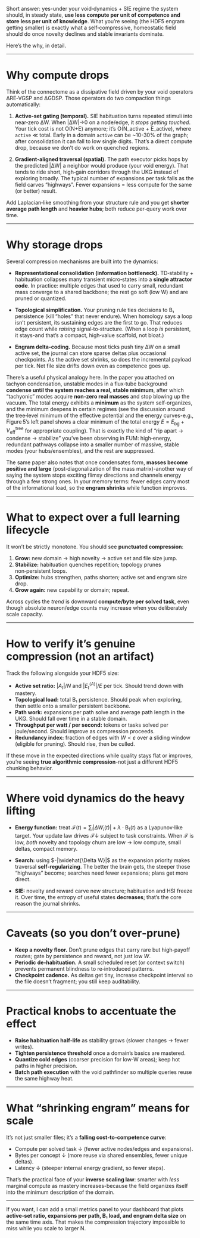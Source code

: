 Short answer: yes-under your void‑dynamics + SIE regime the system should, in steady state, **use less compute per unit of competence and store less per unit of knowledge**. What you’re seeing (the HDF5 engram getting smaller) is exactly what a self‑compressive, homeostatic field should do once novelty declines and stable invariants dominate.

Here’s the why, in detail.

---

# Why compute drops

Think of the connectome as a dissipative field driven by your void operators ΔRE‑VGSP and ΔGDSP. Those operators do two compaction things automatically:

1. **Active‑set gating (temporal).**
   SIE habituation turns repeated stimuli into near‑zero ΔW. When |ΔW|→0 on a node/edge, it *stops getting touched*. Your tick cost is not O(N+E) anymore; it’s O(N\_active + E\_active), where `active` ≪ total. Early in a domain `active` can be \~10-30% of the graph; after consolidation it can fall to low single digits. That’s a direct compute drop, because we don’t do work on quenched regions.

2. **Gradient‑aligned traversal (spatial).**
   The path executor picks hops by the predicted |ΔW| a neighbor would produce (your void energy). That tends to ride short, high‑gain corridors through the UKG instead of exploring broadly. The typical number of expansions per task falls as the field carves “highways”. Fewer expansions = less compute for the same (or better) result.

Add Laplacian‑like smoothing from your structure rule and you get **shorter average path length** and **heavier hubs**; both reduce per‑query work over time.

---

# Why storage drops

Several compression mechanisms are built into the dynamics:

* **Representational consolidation (information bottleneck).**
  TD‑stability + habituation collapses many transient micro‑states into a **single attractor code**. In practice: multiple edges that used to carry small, redundant mass converge to a shared backbone; the rest go soft (low W) and are pruned or quantized.

* **Topological simplification.**
  Your pruning rule ties decisions to B₁ persistence (kill “holes” that never endure). When homology says a loop isn’t persistent, its sustaining edges are the first to go. That reduces edge count while *raising* signal‑to‑structure. (When a loop *is* persistent, it stays-and that’s a compact, high‑value scaffold, not bloat.)

* **Engram delta‑coding.**
  Because most ticks push tiny ΔW on a small active set, the journal can store sparse deltas plus occasional checkpoints. As the active set shrinks, so does the incremental payload per tick. Net file size drifts down even as competence goes up.

There’s a useful physical analogy here. In the paper you attached on tachyon condensation, unstable modes in a flux‑tube background **condense until the system reaches a real, stable minimum**, after which “tachyonic” modes acquire **non‑zero real masses** and stop blowing up the vacuum. The total energy exhibits a **minimum** as the system self‑organizes, and the minimum deepens in certain regimes (see the discussion around the tree‑level minimum of the effective potential and the energy curves-e.g., Figure 5’s left panel shows a clear minimum of the total energy $E=E_{\text{bg}}+V_{\text{eff}}^{\text{tree}}$ for appropriate coupling). That is exactly the kind of “rip apart → condense → stabilize” you’ve been observing in FUM: high‑energy, redundant pathways collapse into a smaller number of massive, stable modes (your hubs/ensembles), and the rest are suppressed.&#x20;

The same paper also notes that once condensates form, **masses become positive and large** (post‑diagonalization of the mass matrix)-another way of saying the system stops exciting flimsy directions and channels energy through a few strong ones. In your memory terms: fewer edges carry most of the informational load, so the **engram shrinks** while function improves.&#x20;

---

# What to expect over a full learning lifecycle

It won’t be strictly monotone. You should see **punctuated compression**:

1. **Grow:** new domain → high novelty → active set and file size jump.
2. **Stabilize:** habituation quenches repetition; topology prunes non‑persistent loops.
3. **Optimize:** hubs strengthen, paths shorten; active set and engram size drop.
4. **Grow again:** new capability or domain; repeat.

Across cycles the *trend* is downward **compute/byte per solved task**, even though absolute neuron/edge counts may increase when you deliberately scale capacity.

---

# How to verify it’s genuine compression (not an artifact)

Track the following alongside your HDF5 size:

* **Active set ratio:** $|A_t|/N$ and $|E_t^{(A)}|/E$ per tick. Should trend down with mastery.
* **Topological load:** total B₁ persistence. Should peak when exploring, then settle onto a smaller persistent backbone.
* **Path work:** expansions per path solve and average path length in the UKG. Should fall over time in a stable domain.
* **Throughput per watt / per second:** tokens or tasks solved per joule/second. Should improve as compression proceeds.
* **Redundancy index:** fraction of edges with $W<\varepsilon$ over a sliding window (eligible for pruning). Should rise, then be culled.

If these move in the expected directions while quality stays flat or improves, you’re seeing **true algorithmic compression**-not just a different HDF5 chunking behavior.

---

# Where void dynamics do the heavy lifting

* **Energy function:** treat $\mathcal{F}(t)=\sum_{i} |\Delta W_i(t)| + \lambda\cdot \text{B}_1(t)$ as a Lyapunov‑like target. Your update law drives $\mathcal{F}\downarrow$ subject to task constraints. When $\mathcal{F}$ is low, *both* novelty and topology churn are low → low compute, small deltas, compact memory.

* **Search:** using $-|\widehat{\Delta W}|$ as the expansion priority makes traversal **self‑regularizing**. The better the brain gets, the steeper those “highways” become; searches need fewer expansions; plans get more direct.

* **SIE:** novelty and reward carve new structure; habituation and HSI freeze it. Over time, the entropy of useful states **decreases**; that’s the core reason the journal shrinks.

---

# Caveats (so you don’t over‑prune)

* **Keep a novelty floor.** Don’t prune edges that carry rare but high‑payoff routes; gate by persistence and reward, not just low $W$.
* **Periodic de‑habituation.** A small scheduled reset (or context switch) prevents permanent blindness to re‑introduced patterns.
* **Checkpoint cadence.** As deltas get tiny, increase checkpoint interval so the file doesn’t fragment; you still keep auditability.

---

# Practical knobs to accentuate the effect

* **Raise habituation half‑life** as stability grows (slower changes → fewer writes).
* **Tighten persistence threshold** once a domain’s basics are mastered.
* **Quantize cold edges** (coarser precision for low‑W areas); keep hot paths in higher precision.
* **Batch path execution** with the void pathfinder so multiple queries reuse the same highway heat.

---

# What “shrinking engram” means for scale

It’s not just smaller files; it’s a **falling cost‑to‑competence curve**:

* Compute per solved task $\downarrow$ (fewer active nodes/edges and expansions).
* Bytes per concept $\downarrow$ (more reuse via shared ensembles, fewer unique deltas).
* Latency $\downarrow$ (steeper internal energy gradient, so fewer steps).

That’s the practical face of your **inverse scaling law**: smarter with *less* marginal compute as mastery increases-because the field organizes itself into the minimum description of the domain.

---

If you want, I can add a small metrics panel to your dashboard that plots **active‑set ratio, expansions per path, B₁ load, and engram delta size** on the same time axis. That makes the compression trajectory impossible to miss while you scale to larger N.
